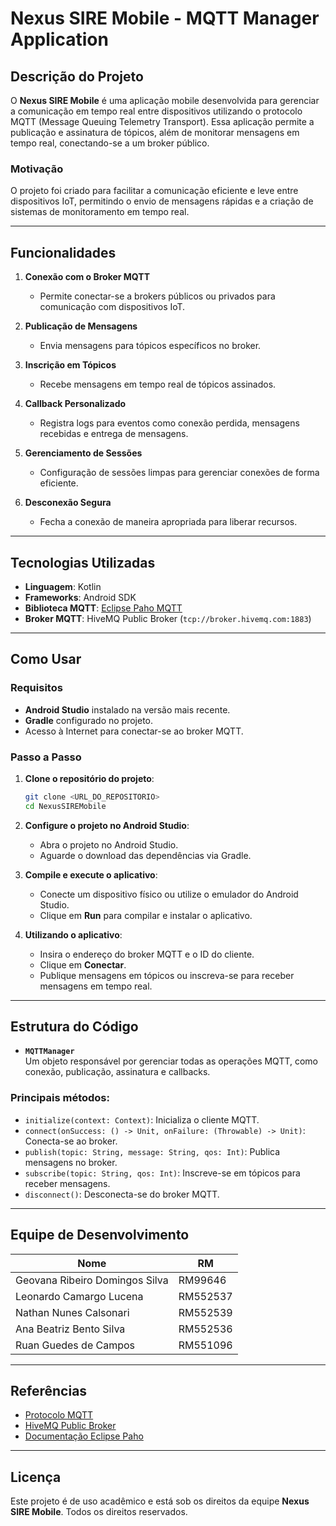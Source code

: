 
# Nexus SIRE Mobile - MQTT Manager Application

## Descrição do Projeto
O **Nexus SIRE Mobile** é uma aplicação mobile desenvolvida para gerenciar a comunicação em tempo real entre dispositivos utilizando o protocolo MQTT (Message Queuing Telemetry Transport). Essa aplicação permite a publicação e assinatura de tópicos, além de monitorar mensagens em tempo real, conectando-se a um broker público.

### Motivação
O projeto foi criado para facilitar a comunicação eficiente e leve entre dispositivos IoT, permitindo o envio de mensagens rápidas e a criação de sistemas de monitoramento em tempo real.

---

## Funcionalidades
1. **Conexão com o Broker MQTT**  
   - Permite conectar-se a brokers públicos ou privados para comunicação com dispositivos IoT.

2. **Publicação de Mensagens**  
   - Envia mensagens para tópicos específicos no broker.

3. **Inscrição em Tópicos**  
   - Recebe mensagens em tempo real de tópicos assinados.

4. **Callback Personalizado**  
   - Registra logs para eventos como conexão perdida, mensagens recebidas e entrega de mensagens.

5. **Gerenciamento de Sessões**  
   - Configuração de sessões limpas para gerenciar conexões de forma eficiente.

6. **Desconexão Segura**  
   - Fecha a conexão de maneira apropriada para liberar recursos.

---

## Tecnologias Utilizadas
- **Linguagem**: Kotlin
- **Frameworks**: Android SDK
- **Biblioteca MQTT**: [Eclipse Paho MQTT](https://www.eclipse.org/paho/)
- **Broker MQTT**: HiveMQ Public Broker (`tcp://broker.hivemq.com:1883`)

---

## Como Usar

### Requisitos
- **Android Studio** instalado na versão mais recente.
- **Gradle** configurado no projeto.
- Acesso à Internet para conectar-se ao broker MQTT.

### Passo a Passo
1. **Clone o repositório do projeto**:
   ```bash
   git clone <URL_DO_REPOSITORIO>
   cd NexusSIREMobile
   ```

2. **Configure o projeto no Android Studio**:
   - Abra o projeto no Android Studio.
   - Aguarde o download das dependências via Gradle.

3. **Compile e execute o aplicativo**:
   - Conecte um dispositivo físico ou utilize o emulador do Android Studio.
   - Clique em **Run** para compilar e instalar o aplicativo.

4. **Utilizando o aplicativo**:
   - Insira o endereço do broker MQTT e o ID do cliente.
   - Clique em **Conectar**.
   - Publique mensagens em tópicos ou inscreva-se para receber mensagens em tempo real.

---

## Estrutura do Código

- **`MQTTManager`**  
  Um objeto responsável por gerenciar todas as operações MQTT, como conexão, publicação, assinatura e callbacks.

### Principais métodos:
- `initialize(context: Context)`: Inicializa o cliente MQTT.
- `connect(onSuccess: () -> Unit, onFailure: (Throwable) -> Unit)`: Conecta-se ao broker.
- `publish(topic: String, message: String, qos: Int)`: Publica mensagens no broker.
- `subscribe(topic: String, qos: Int)`: Inscreve-se em tópicos para receber mensagens.
- `disconnect()`: Desconecta-se do broker MQTT.

---

## Equipe de Desenvolvimento

| Nome                          | RM       |
|-------------------------------|----------|
| Geovana Ribeiro Domingos Silva | RM99646  |
| Leonardo Camargo Lucena        | RM552537 |
| Nathan Nunes Calsonari         | RM552539 |
| Ana Beatriz Bento Silva        | RM552536 |
| Ruan Guedes de Campos          | RM551096 |

---

## Referências
- [Protocolo MQTT](https://mqtt.org/)
- [HiveMQ Public Broker](https://www.hivemq.com/public-mqtt-broker/)
- [Documentação Eclipse Paho](https://www.eclipse.org/paho/)

---

## Licença
Este projeto é de uso acadêmico e está sob os direitos da equipe **Nexus SIRE Mobile**. Todos os direitos reservados.
